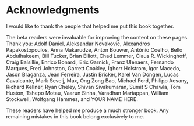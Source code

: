 # Acknowledgments

I would like to thank the people
that helped me put this book together.

The beta readers were invaluable
for improving the content
on these pages.
Thank you:
Adolf Daniel,
Aleksandar Novakovic,
Alexandros Papakostopoulos,
Anna Makarudze,
Anton Bouwer,
António Coelho,
Bello Abdulhakeem,
Bill Tucker,
Brian Elliott,
Chad Lemmer,
Claus R. Wickinghoff,
Craig Balsillie,
Enrico Bonardi,
Eric Garnick,
Franz Ulenaers,
Fernando Marques,
Fred Johnston,
Garrett Coakley,
Ighorr Holstrom,
Igor Macedo,
Jason Braganza,
Jean Ferreira,
Justin Bricker,
Karel Van Dongen,
Lucas Cavalcante,
Mark Sevelj,
Max, Ong Zong Bao,
Michael Ford,
Philipp Acsany,
Richard Kellner,
Ryan Cheley,
Shivan Sivakumaran,
Sumit S Chawla,
Tom Huston,
Tshepo Motau,
Vaarun Sinha,
Varadhan Mariappan,
William Stockwell,
Wolfgang Hammes,
and
YOUR NAME HERE.

These readers have helped me
produce a much stronger book.
Any remaining mistakes in this book
belong exclusively to me.
